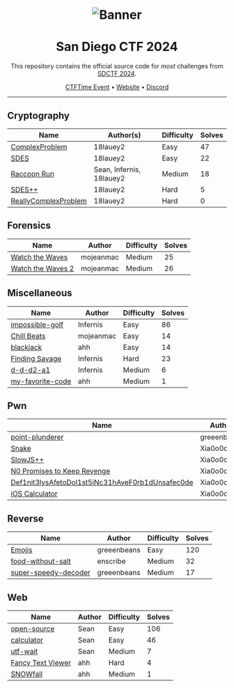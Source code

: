 <div align="center">

# ![Banner][Banner]

# San Diego CTF 2024

This repository contains the official source code for _most_ challenges from [SDCTF 2024][CTFTime Event].

[CTFTime Event][CTFTime Event] •
[Website][Website] •
[Discord][Discord]

---

</div>

## Cryptography

| Name                                                  | Author(s)                | Difficulty | Solves |
| ----------------------------------------------------- | ------------------------ | ---------- | ------ |
| [ComplexProblem](crypto/complex-problem)              | 18lauey2                 | Easy       | 47     |
| [SDES](crypto/sdes)                                   | 18lauey2                 | Easy       | 22     |
| [Raccoon Run](crypto/raccoon-run)                     | Sean, Infernis, 18lauey2 | Medium     | 18     |
| [SDES++](crypto/sdes-plus-plus)                       | 18lauey2                 | Hard       | 5      |
| [ReallyComplexProblem](crypto/really-complex-problem) | 18lauey2                 | Hard       | 0      |

## Forensics

| Name                                             | Author    | Difficulty | Solves |
| ------------------------------------------------ | --------- | ---------- | ------ |
| [Watch the Waves](forensics/watch-the-waves)     | mojeanmac | Medium     | 25     |
| [Watch the Waves 2](forensics/watch-the-waves-2) | mojeanmac | Medium     | 26     |

## Miscellaneous

| Name                                      | Author    | Difficulty | Solves |
| ----------------------------------------- | --------- | ---------- | ------ |
| [impossible-golf](misc/impossible-golf)   | Infernis  | Easy       | 86     |
| [Chill Beats](misc/chill-beats)           | mojeanmac | Easy       | 14     |
| [blackjack](misc/blackjack)               | ahh       | Easy       | 14     |
| [Finding Savage](misc/finding-savage)     | Infernis  | Hard       | 23     |
| [d-d-d2-a1](misc/d-d-d2-a1)               | Infernis  | Medium     | 6      |
| [my-favorite-code](misc/my-favorite-code) | ahh       | Medium     | 1      |

## Pwn

| Name                                                                    | Author      | Difficulty | Solves |
| ----------------------------------------------------------------------- | ----------- | ---------- | ------ |
| [point-plunderer](pwn/point-plunderer)                                  | greeenbeans | Easy       | 151    |
| [Snake](pwn/snake)                                                      | Xia0o0o0o   | Easy       | 16     |
| [SlowJS++](pwn/slowjs-plus-plus)                                        | Xia0o0o0o   | Medium     | 2      |
| [N0 Promises to Keep Revenge](pwn/no-promises-to-keep-revenge)          | Xia0o0o0o   | Medium     | 1      |
| [Def1nit3lysAfetoDol1st5iNc31hAveF0rb1dUnsafec0de](pwn/definitely-safe) | Xia0o0o0o   | Medium     | 1      |
| [iOS Calculator](pwn/ios-calculator)                                    | Xia0o0o0o   | Hard       | 0      |

## Reverse

| Name                                                 | Author      | Difficulty | Solves |
| ---------------------------------------------------- | ----------- | ---------- | ------ |
| [Emojis](reverse/emojis)                             | greeenbeans | Easy       | 120    |
| [food-without-salt](reverse/food-without-salt)       | enscribe    | Medium     | 32     |
| [super-speedy-decoder](reverse/super-speedy-decoder) | greeenbeans | Medium     | 17     |

## Web

| Name                                       | Author | Difficulty | Solves |
| ------------------------------------------ | ------ | ---------- | ------ |
| [open-source](web/open-source)             | Sean   | Easy       | 106    |
| [calculator](web/calculator)               | Sean   | Easy       | 46     |
| [utf-wait](web/utf-wait)                   | Sean   | Medium     | 7      |
| [Fancy Text Viewer](web/fancy-text-viewer) | ahh    | Hard       | 4      |
| [SNOWfall](web/snowfall)                   | ahh    | Medium     | 1      |

[Banner]: https://files.catbox.moe/r9bzcx.png
[Leaderboard]: https://files.catbox.moe/yrsay5.png
[CTFTime Event]: https://ctftime.org/event/2325/
[Website]: https://ctf.sdc.tf/
[Discord]: https://discord.com/invite/GpC6YFrf4h
